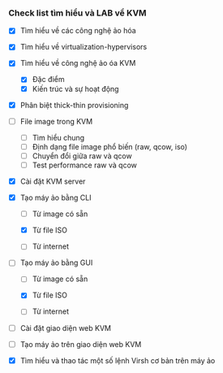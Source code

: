 ### Check list tìm hiểu và LAB về KVM

- [x] Tìm hiểu về các công nghệ ảo hóa

- [x] Tìm hiểu về virtualization-hypervisors

- [x] Tìm hiểu về công nghệ ảo óa KVM

	+ [x] Đặc điểm
	+ [x] Kiến trúc và sự hoạt động

- [x] Phân biệt thick-thin provisioning

- [ ] File image trong KVM
	+ [ ] Tìm hiểu chung
	+ [ ] Định dạng file image phổ biến (raw, qcow, iso)
	+ [ ] Chuyển đổi giữa raw và qcow
	+ [ ] Test performance raw và qcow
	
- [x] Cài đặt KVM server

- [x] Tạo máy ảo bằng CLI

	+ [ ] Từ image có sẵn
	
	+ [x] Từ file ISO
	
	+ [ ] Từ internet

- [ ] Tạo máy ảo bằng GUI

	+ [ ] Từ image có sẵn
	
	+ [x] Từ file ISO
	
	+ [ ] Từ internet
	
- [ ] Cài đặt giao diện web KVM

- [ ] Tạo máy ảo trên giao diện web KVM

- [x] Tìm hiểu và thao tác một số lệnh Virsh cơ bản trên máy ảo

